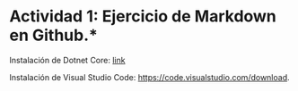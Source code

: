 
  # Actividad 1: Ejercicio de Markdown en Github.*

 Instalación de Dotnet Core: [link](https://dotnet.microsoft.com/download ".Net Core" ) 

 Instalación de Visual Studio Code: https://code.visualstudio.com/download.